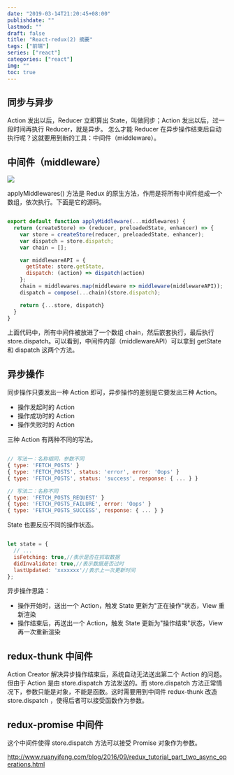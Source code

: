```yaml
---
date: "2019-03-14T21:20:45+08:00"
publishdate: ""
lastmod: ""
draft: false
title: "React-redux(2) 摘要"
tags: ["前端"]
series: ["react"]
categories: ["react"]
img: ""
toc: true
---
```


## 同步与异步

Action 发出以后，Reducer 立即算出 State，叫做同步；Action 发出以后，过一段时间再执行 Reducer，就是异步。
怎么才能 Reducer 在异步操作结束后自动执行呢？这就要用到新的工具：中间件（middleware）。

## 中间件（middleware）
![](http://www.ruanyifeng.com/blogimg/asset/2016/bg2016092002.jpg)

applyMiddlewares() 方法是 Redux 的原生方法，作用是将所有中间件组成一个数组，依次执行。下面是它的源码。
```javascript

export default function applyMiddleware(...middlewares) {
  return (createStore) => (reducer, preloadedState, enhancer) => {
    var store = createStore(reducer, preloadedState, enhancer);
    var dispatch = store.dispatch;
    var chain = [];

    var middlewareAPI = {
      getState: store.getState,
      dispatch: (action) => dispatch(action)
    };
    chain = middlewares.map(middleware => middleware(middlewareAPI));
    dispatch = compose(...chain)(store.dispatch);

    return {...store, dispatch}
  }
}

```
上面代码中，所有中间件被放进了一个数组 chain，然后嵌套执行，最后执行 store.dispatch。可以看到，中间件内部（middlewareAPI）可以拿到 getState 和 dispatch 这两个方法。

## 异步操作

同步操作只要发出一种 Action 即可，异步操作的差别是它要发出三种 Action。

- 操作发起时的 Action
- 操作成功时的 Action
- 操作失败时的 Action

三种 Action 有两种不同的写法。

```javascript

// 写法一：名称相同，参数不同
{ type: 'FETCH_POSTS' }
{ type: 'FETCH_POSTS', status: 'error', error: 'Oops' }
{ type: 'FETCH_POSTS', status: 'success', response: { ... } }

// 写法二：名称不同
{ type: 'FETCH_POSTS_REQUEST' }
{ type: 'FETCH_POSTS_FAILURE', error: 'Oops' }
{ type: 'FETCH_POSTS_SUCCESS', response: { ... } }

```

State 也要反应不同的操作状态。

```javascript

let state = {
  // ... 
  isFetching: true,//表示是否在抓取数据
  didInvalidate: true,//表示数据是否过时
  lastUpdated: 'xxxxxxx'//表示上一次更新时间
};

```
异步操作思路：

- 操作开始时，送出一个 Action，触发 State 更新为"正在操作"状态，View 重新渲染
- 操作结束后，再送出一个 Action，触发 State 更新为"操作结束"状态，View 再一次重新渲染

## redux-thunk 中间件

Action Creator 解决异步操作结束后，系统自动无法送出第二个 Action 的问题。但由于 Action 是由 store.dispatch 方法发送的。而 store.dispatch 方法正常情况下，参数只能是对象，不能是函数。这时需要用到中间件 redux-thunk 改造 store.dispatch ，使得后者可以接受函数作为参数。

## redux-promise 中间件

这个中间件使得 store.dispatch 方法可以接受 Promise 对象作为参数。

http://www.ruanyifeng.com/blog/2016/09/redux_tutorial_part_two_async_operations.html